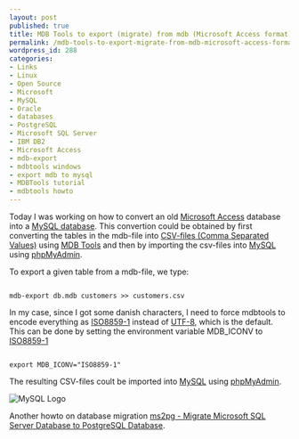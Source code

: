 ```yaml
---
layout: post
published: true
title: MDB Tools to export (migrate) from mdb (Microsoft Access format) to MySQL
permalink: /mdb-tools-to-export-migrate-from-mdb-microsoft-access-format-to-mysql/
wordpress_id: 288
categories:
- Links
- Linux
- Open Source
- Microsoft
- MySQL
- Oracle
- databases
- PostgreSQL
- Microsoft SQL Server
- IBM DB2
- Microsoft Access
- mdb-export
- mdbtools windows
- export mdb to mysql
- MDBTools tutorial
- mdbtools howto
---
```

Today I was working on how to convert an old <a href="http://en.wikipedia.org/wiki/Microsoft_access">Microsoft Access</a> database into a <a href="http://en.wikipedia.org/wiki/Mysql">MySQL database</a>. This convertion could be obtained by first converting the tables in the mdb-file into <a href="http://en.wikipedia.org/wiki/Comma-separated_values">CSV-files (Comma Separated Values)</a> using <a href="http://mdbtools.sourceforge.net/">MDB Tools</a> and then by importing the csv-files into <a href="http://en.wikipedia.org/wiki/Mysql">MySQL</a> using <a href="http://en.wikipedia.org/wiki/Phpmyadmin">phpMyAdmin</a>.

To export a given table from a mdb-file, we type:

```

mdb-export db.mdb customers >> customers.csv

```


In my case, since I got some danish characters, I need to force mdbtools to encode everything as <a href="http://en.wikipedia.org/wiki/ISO8859-1">ISO8859-1</a> instead of <a href="http://en.wikipedia.org/wiki/UTF-8">UTF-8</a>, which is the default. This can be done by setting the environment variable MDB_ICONV to <a href="http://en.wikipedia.org/wiki/ISO8859-1">ISO8859-1</a>

```

export MDB_ICONV="ISO8859-1"

```


The resulting CSV-files coult be imported into <a href="http://en.wikipedia.org/wiki/Mysql">MySQL</a> using <a href="http://en.wikipedia.org/wiki/Phpmyadmin">phpMyAdmin</a>.

<img id="image287" src="http://lh3.ggpht.com/--kasB8f6h4s/UVl9Y-E2jxI/AAAAAAAAFkI/7NN6BIMlxZk/200px-mysql.svg.png" alt="MySQL Logo" />



Another howto on database migration <a href="http://edoceo.com/creo/ms2pg">ms2pg - Migrate Microsoft SQL Server Database to PostgreSQL Database</a>.
